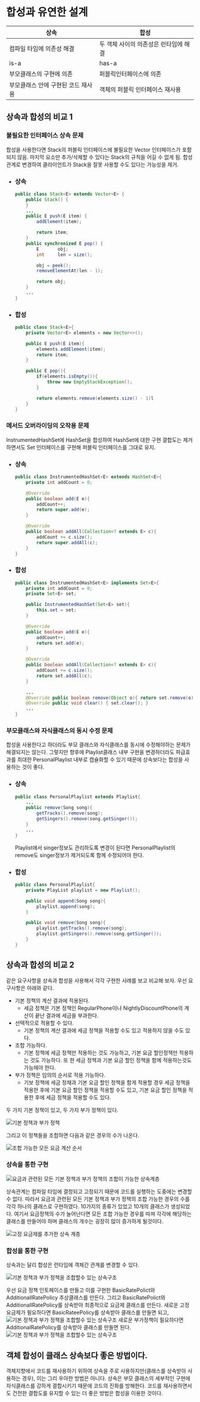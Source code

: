 # 합성과 유연한 설계
상속|합성
-|-
컴파일 타임에 의존성 해결|두 객체 사이의 의존성은 런타임에 해결
is-a|has-a
부모클래스의 구현에 의존|퍼블릭인터페이스에 의존
부모클래스 안에 구현된 코드 재사용|객체의 퍼블릭 인터페이스 재사용

## 상속과 합성의 비교 1
### 불필요한 인터페이스 상속 문제
합성을 사용한다면 Stack의 퍼블릭 인터페이스에 불필요한 Vector 인터페이스가 포함되지 않음. 마지막 요소만 추가/삭제할 수 있다는 Stack의 규칙을 어길 수 없게 됨. 합성 관계로 변경하여 클라이언트가 Stack을 잘못 사용할 수도 있다는 가능성을 제거.

* ### 상속
    ```java
    public class Stack<E> extends Vector<E> {
        public Stack() {
        }   
        ...
        public E push(E item) {
            addElement(item);

            return item;
        }
        public synchronized E pop() {
            E       obj;
            int     len = size();

            obj = peek();
            removeElementAt(len - 1);

            return obj;
        }
        ...
    }
    ```
* ### 합성
    ```java
    public class Stack<E>{
        private Vector<E> elements = new Vector<>();

        public E push(E item){
            elements.addElement(item);
            return item;
        }

        public E pop(){
            if(elements.isEmpty()){
                throw new EmptyStackException();
            }

            return elements.remove(elements.size() - 1)l
        }
    }
    ```
### 메서드 오버라이딩의 오작용 문제
InstrumentedHashSet에 HashSet을 합성하여 HashSet에 대한 구현 결합도는 제거하면서도 Set 인터페이스를 구현해 퍼블릭 인터페이스를 그대로 유지.
* ### 상속
    ```java
    public class InstrumentedHashSet<E> extends HashSet<E>{
        private int addCount = 0;

        @Override
        public boolean add(E e){
            addCount++;
            return super.add(e);
        }

        @Override
        public boolean addAll(Collection<? extends E> c){
            addCount += c.size();
            return super.addAll(c);
        }
    }
    ```
* ### 합성
    ```java
    public class InstrumentedHashSet<E> implements Set<E>{
        private int addCount = 0;
        private Set<E> set;

        public InstrumentedHashSet(Set<E> set){
            this.set = set;
        }

        @Override
        public boolean add(E e){
            addCount++;
            return set.add(e);
        }

        @Override
        public boolean addAll(Collection<? extends E> c){
            addCount += c.size();
            return set.addAll(c);
        }

        ...
        @Override public boolean remove(Object o){ return set.remove(o);}
        @Override public void clear() { set.clear(); }
        ...
    }
    ```
### 부모클래스와 자식클래스의 동시 수정 문제
합성을 사용한다고 하더라도 부모 클래스와 자식클래스를 동시에 수정해야하는 문제가 해결되지는 않는다. 그렇지만 향후에 Playlist클래스 내부 구현을 변경하더라도 파급효과를 최대한 PersonalPlaylist 내부로 캡슐화할 수 있기 때문에 상속보다는 합성을 사용하는 것이 좋다.
* ### 상속
    ```java
    public class PersonalPlaylist extends Playlist{
        ...
        public remove(Song song){
            getTracks().remove(song);
            getSingers().remove(song.getSinger());
        }
        ...
    }
    ```
    Playlist에서 singer정보도 관리하도록 변경이 된다면 PersonalPlaylist의 remove도 singer정보가 제거되도록 함께 수정되어야 한다.
* ### 합성
    ```java
    public class PersonalPlaylist{
        private PlayList playlist = new Playlist();

        public void append(Song song){
            playlist.append(song);
        }

        public void remove(Song song){
            playlist.getTracks().remove(song);
            playlist.getSingers().remove(song.getSinger());
        }
    }
    ```

## 상속과 합성의 비교 2
같은 요구사항을 상속과 합성을 사용해서 각각 구현한 사례를 보고 비교해 보자. 우선 요구사항은 아래와 같다.
* 기본 정책의 계산 결과에 적용된다.
    * 세금 정책은 기본 정책인 RegularPhone이나 NightlyDiscountPhone의 계산이 끝난 결과에 세금을 부과한다.
* 선택적으로 적용할 수 있다.
    * 기본 정책의 계산 결과에 세금 정책을 적용할 수도 있고 적용하지 않을 수도 있다.
* 조합 가능하다.
    * 기본 정책에 세금 정책만 적용하는 것도 가능하고, 기본 요금 할인정책만 적용하는 것도 가능하다. 또 한 세금 정책과 기본 요금 할인 정책을 함께 적용하는것도 가능헤야 한다.
* 부가 정책은 임의의 순서로 적용 가능하다. 
    * 기보 정책에 세금 정채과 기본 요금 할인 정책을 함게 적용할 경우 세금 정책을 적용한 후에 기본 요금 할인 정책을 적용할 수도 있고, 기본 요금 할인 정책을 적용한 후에 세금 정책을 적용할 수도 있다.

두 가지 기본 정책이 있고, 두 가지 부가 정책이 있다.

![기본 정책과 부가 정책](https://raw.githubusercontent.com/lingi-log/lingi-log/master/assets/images/study/book/object/11-1.jpeg)

그리고 이 정책들을 조합하면 다음과 같은 경우의 수가 나온다.

![조합 가능한 모든 요금 계산 순서](https://raw.githubusercontent.com/lingi-log/lingi-log/master/assets/images/study/book/object/11-2.jpeg)

### 상속을 통한 구현
![요금과 관련된 모든 기본 정책과 부가 정책의 조합이 가능한 상속계층](https://raw.githubusercontent.com/lingi-log/lingi-log/master/assets/images/study/book/object/11-5.jpeg)

상속관계는 컴파일 타임에 결정되고 고정되기 때문에 코드를 실행하는 도중에는 변경할 수 없다. 따라서 요금과 관련된 모든 기본 정책과 부가 정책의 조합 가능한 경우의 수를 각각 하나의 클래스로 구현하였다. 10가지의 종류가 있었고 10개의 클래스가 생성되었다. 여기서 요금정책의 수가 늘어난다면  모든 조합 가능한 경우를 따져 각각에 해당하는 클래스를 만들어야 하며 클래스의 개수는 굉장히 많이 증가하게 될것이다.

![고정 요금제를 추가한 상속 계층](https://raw.githubusercontent.com/lingi-log/lingi-log/master/assets/images/study/book/object/11-6.jpeg)


### 합성을 통한 구현
상속과는 달리 합성은 런타임에 객체간 관계를 변경할 수 있다. 

![기본 정책과 부가 정책을 조합할수 있는 상속구조](https://raw.githubusercontent.com/lingi-log/lingi-log/master/assets/images/study/book/object/11-11.jpeg)

우선 요금 정책 인토페이스를 만들고 이를 구현한 BasicRatePolict와 AdditionallRatePolicy 추상클래스를 만든다. 그리고 BasicRatePolict와 AdditionallRatePolicy를 상속받아 최종적으로 요금제 클래스를 만든다. 새로운 고정 요금제가 필요하다면 BasicRateePolicy를 상속받아 클래스를 만들면 되고, 
![기본 정책과 부가 정책을 조합할수 있는 상속구조](https://raw.githubusercontent.com/lingi-log/lingi-log/master/assets/images/study/book/object/11-12.jpeg)
새로운 부가정책이 필요하다면 AdditionalRatePolicy를 상속받아 클래스를 만들면 된다.
![기본 정책과 부가 정책을 조합할수 있는 상속구조](https://raw.githubusercontent.com/lingi-log/lingi-log/master/assets/images/study/book/object/11-13.jpeg)

## 객체 합성이 클래스 상속보다 좋은 방법이다.
객체지향에서 코드를 재사용하기 위하여 상속을 주로 사용하지만(클래스를 상속받아 사용하는 경우), 이는 그리 우아한 방법은 아니다. 상속은 부모 클래스의 세부적인 구현에 자식클래스를 강하게 결합시키기 때문에 코드의 진화를 방해한다. 코드를 재사용하면서도 건전한 결합도를 유지할 수 있는 더 좋은 방법은 합성을 이용한 것이다.